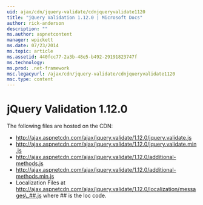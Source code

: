 ```yaml
---
uid: ajax/cdn/jquery-validate/cdnjqueryvalidate1120
title: "jQuery Validation 1.12.0 | Microsoft Docs"
author: rick-anderson
description: ""
ms.author: aspnetcontent
manager: wpickett
ms.date: 07/23/2014
ms.topic: article
ms.assetid: 440fcc77-2a3b-48e5-b492-29191823747f
ms.technology: 
ms.prod: .net-framework
msc.legacyurl: /ajax/cdn/jquery-validate/cdnjqueryvalidate1120
msc.type: content
---
```

jQuery Validation 1.12.0
====================
The following files are hosted on the CDN:

- http://ajax.aspnetcdn.com/ajax/jquery.validate/1.12.0/jquery.validate.js
- http://ajax.aspnetcdn.com/ajax/jquery.validate/1.12.0/jquery.validate.min.js
- http://ajax.aspnetcdn.com/ajax/jquery.validate/1.12.0/additional-methods.js
- http://ajax.aspnetcdn.com/ajax/jquery.validate/1.12.0/additional-methods.min.js
- Localization Files at http://ajax.aspnetcdn.com/ajax/jquery.validate/1.12.0/localization/messages\_##.js where ## is the loc code.